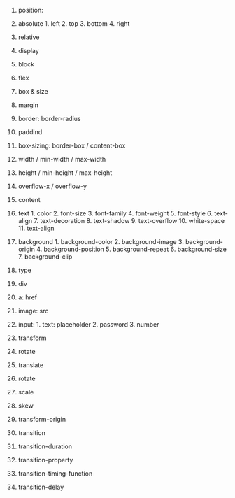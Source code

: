 1. position: 
  1. absolute 
    1. left
    2. top
    3. bottom
    4. right
  2. relative
2. display
  1. block
  2. flex

3. box & size
  1. margin
  2. border: border-radius
  3. paddind
  4. box-sizing: border-box / content-box
  5. width / min-width / max-width
  6. height / min-height / max-height
  7. overflow-x / overflow-y

4. content
  1. text
    1. color
    2. font-size
    3. font-family
    4. font-weight
    5. font-style
    6. text-align
    7. text-decoration
    8. text-shadow
    9. text-overflow
    10. white-space
    11. text-align
  2. background
    1. background-color
    2. background-image
    3. background-origin
    4. background-position
    5. background-repeat
    6. background-size
    7. background-clip

5. type
  1. div
  2. a: href 
  3. image: src
  4. input: 
    1. text: placeholder
    2. password
    3. number

6. transform
  1. rotate
  2. translate
  3. rotate
  4. scale
  5. skew
  6. transform-origin

7. transition
  1. transition-duration
  2. transition-property
  3. transition-timing-function
  4. transition-delay
  